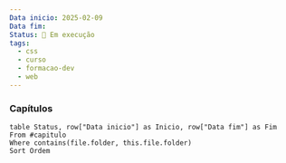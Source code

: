 ```yaml
---
Data inicio: 2025-02-09
Data fim: 
Status: 💪 Em execução
tags:
  - css
  - curso
  - formacao-dev
  - web
---
```

### Capítulos
```dataview
table Status, row["Data inicio"] as Inicio, row["Data fim"] as Fim
From #capitulo
Where contains(file.folder, this.file.folder)
Sort Ordem
```



